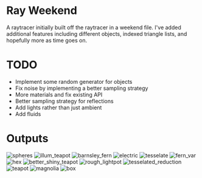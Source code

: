 # Ray Weekend

A raytracer initially built off the raytracer in a weekend file. I've added additional features
including different objects, indexed triangle lists, and hopefully more as time goes on.

# TODO

- Implement some random generator for objects
- Fix noise by implementing a better sampling strategy
- More materials and fix existing API
- Better sampling strategy for reflections
- Add lights rather than just ambient
- Add fluids


# Outputs

![spheres](outputs/spheres.jpg)
![illum_teapot](outputs/illum_teapot.jpg)
![barnsley_fern](outputs/barnsley_fern.jpg)
![electric](outputs/electric.jpg)
![tesselate](outputs/tesselate.jpg)
![fern_var](outputs/fern_var.jpg)
![hex](outputs/hex.jpg)
![better_shiny_teapot](outputs/better_shiny_teapot.jpg)
![rough_lightpot](outputs/rough_lightpot.jpg)
![tesselated_reduction](outputs/tesselated_reduction.jpg)
![teapot](outputs/teapot.jpg)
![magnolia](outputs/magnolia.jpg)
![box](outputs/box.jpg)

